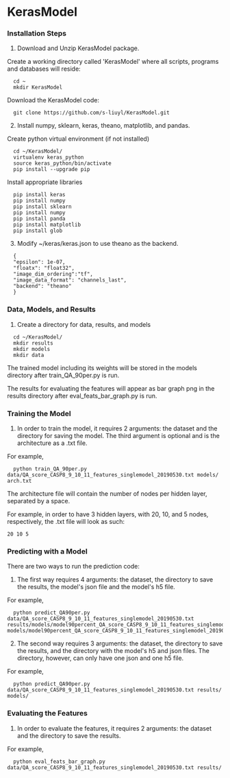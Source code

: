 # KerasModel

### Installation Steps

1. Download and Unzip KerasModel package.

Create a working directory called 'KerasModel' where all scripts, programs and databases will reside:
```
  cd ~
  mkdir KerasModel
```
Download the KerasModel code:
```
  git clone https://github.com/s-liuyl/KerasModel.git
```
2. Install numpy, sklearn, keras, theano, matplotlib, and pandas.

Create python virtual environment (if not installed)
```
  cd ~/KerasModel/  
  virtualenv keras_python
  source keras_python/bin/activate
  pip install --upgrade pip
```
Install appropriate libraries
```
  pip install keras
  pip install numpy
  pip install sklearn
  pip install numpy
  pip install panda
  pip install matplotlib
  pip install glob
```
3. Modify ~/keras/keras.json to use theano as the backend.
```
  {
  "epsilon": 1e-07,
  "floatx": "float32",
  "image_dim_ordering":"tf",
  "image_data_format": "channels_last",
  "backend": "theano"
  }
```

### Data, Models, and Results
1. Create a directory for data, results, and models
```
  cd ~/KerasModel/ 
  mkdir results
  mkdir models
  mkdir data
```  
The trained model including its weights will be stored in the models directory after train_QA_90per.py is run.

The results for evaluating the features will appear as bar graph png in the results directory after eval_feats_bar_graph.py is run.

### Training the Model
1. In order to train the model, it requires 2 arguments: the dataset and the directory for saving the model. The third argument is optional and is the architecture as a .txt file. 

For example, 
```
  python train_QA_90per.py data/QA_score_CASP8_9_10_11_features_singlemodel_20190530.txt models/ arch.txt

```
The architecture file will contain the number of nodes per hidden layer, separated by a space.

For example, in order to have 3 hidden layers, with 20, 10, and 5 nodes, respectively, the  .txt file will look as such:
```
20 10 5
```

### Predicting with a Model
There are two ways to run the prediction code:
1. The first way requires 4 arguments: the dataset, the directory to save the results, the model's json file and the model's h5 file.

For example, 
```
  python predict_QA90per.py data/QA_score_CASP8_9_10_11_features_singlemodel_20190530.txt results/models/model90percent_QA_score_CASP8_9_10_11_features_singlemodel_20190530.json models/model90percent_QA_score_CASP8_9_10_11_features_singlemodel_20190530.h5
```
2. The second way requires 3 arguments: the dataset, the directory to save the results, and the directory with the model's h5 and json files. The directory, however, can only have one json and one h5 file.

For example, 
```
  python predict_QA90per.py data/QA_score_CASP8_9_10_11_features_singlemodel_20190530.txt results/ models/
```


### Evaluating the Features 
1.  In order to evaluate the features, it requires 2 arguments: the dataset and the directory to save the results.

For example, 
```
  python eval_feats_bar_graph.py data/QA_score_CASP8_9_10_11_features_singlemodel_20190530.txt results/
```

